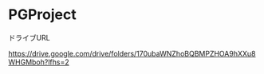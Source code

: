 # PGProject

ドライブURL

https://drive.google.com/drive/folders/170ubaWNZhoBQBMPZHOA9hXXu8WHGMboh?lfhs=2
